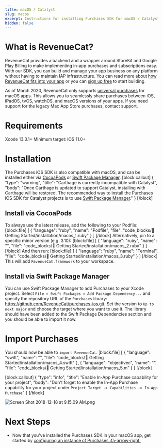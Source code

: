```yaml
---
title: macOS / Catalyst
slug: macos
excerpt: Instructions for installing Purchases SDK for macOS / Catalyst
hidden: false
---
```

# What is RevenueCat?

RevenueCat provides a backend and a wrapper around StoreKit and Google Play Billing to make implementing in-app purchases and subscriptions easy. With our SDK, you can build and manage your app business on any platform without having to maintain IAP infrastructure. You can read more about [how RevenueCat fits into your app](https://www.revenuecat.com/blog/growth/where-does-revenuecat-fit-in-your-app/) or you can [sign up free](https://app.revenuecat.com/signup) to start building.

As of March 2020, RevenueCat only supports [universal purchases](https://developer.apple.com/support/universal-purchase/) for macOS apps. This allows you to seamlessly share purchases between iOS, iPadOS, tvOS, watchOS, and macOS versions of your apps. If you need support for the legacy Mac App Store purchases, contact support. 

# Requirements

Xcode 13.3.1+
Minimum target: iOS 11.0+

# Installation

The Purchases iOS SDK is also compatible with macOS, and can be installed either via [CocoaPods](doc:macos#section-install-via-cocoapods) or [Swift Package Manager](macos#section-install-via-swift-package-manager). 
[block:callout]
{
  "type": "warning",
  "title": "Carthage is currently incompatible with Catalyst",
  "body": "Once Carthage is updated to support Catalyst, installing with Carthage will be restored. The recommended way to install the Purchases iOS SDK for Catalyst projects is to use [Swift Package Manager](macos#section-install-via-swift-package-manager)."
}
[/block]
## Install via CocoaPods

To always use the latest release, add the following to your Podfile:
[block:file]
[
  {
    "language": "ruby",
    "name": "Podfile",
    "file": "code_blocks/🚀 Getting Started/installation/macos_1.ruby"
  }
]
[/block]
Alternatively, pin to a specific minor version (e.g. 3.10):
[block:file]
[
  {
    "language": "ruby",
    "name": "",
    "file": "code_blocks/🚀 Getting Started/installation/macos_2.ruby"
  }
]
[/block]
And then run:
[block:file]
[
  {
    "language": "ruby",
    "name": "Terminal",
    "file": "code_blocks/🚀 Getting Started/installation/macos_3.ruby"
  }
]
[/block]
This will add `RevenueCat.framework` to your workspace.

## Install via Swift Package Manager

You can use Swift Package Manager to add Purchases to your Xcode project. Select `File » Swift Packages » Add Package Dependency...` and specify the repository URL of the `Purchases` library: https://github.com/RevenueCat/purchases-ios.git. Set the version to `Up to next major` and choose the target where you want to use it. The library should have been added to the Swift Package Dependencies section and you should be able to import it now.

# Import Purchases

You should now be able to `import RevenueCat`.
[block:file]
[
  {
    "language": "swift",
    "name": "",
    "file": "code_blocks/🚀 Getting Started/installation/macos_4.swift"
  },
  {
    "language": "objectivec",
    "name": "",
    "file": "code_blocks/🚀 Getting Started/installation/macos_5.m"
  }
]
[/block]

[block:callout]
{
  "type": "info",
  "title": "Enable In-App Purchase capability for your project",
  "body": "Don't forget to enable the In-App Purchase capability for your project under `Project Target -> Capabilities -> In-App Purchase`"
}
[/block]

![](https://files.readme.io/65db383-Screen_Shot_2018-12-18_at_9.15.09_AM.png "Screen Shot 2018-12-18 at 9.15.09 AM.png")
# Next Steps

* Now that you've installed the Purchases SDK in your macOS app, get started by [configuring an instance of Purchases :fa-arrow-right:](https://www.revenuecat.com/docs/getting-started#4-using-revenuecats-purchases-sdk)